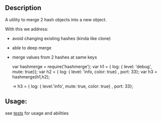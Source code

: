 ## Description
A utility to merge 2 hash objects into a new object.

With this we address:
- avoid changing existing hashes (kinda like clone)
- able to deep merge
- merge values from 2 hashes at same keys

    var hashmerge = require('hashmerge');
    var h1 = { log: { level: 'debug', mute: true}};
    var h2 = { log: { level: 'info, color: true} , port: 33};
    var h3 = hashmerge(h1,h2);

    -> h3 = { log: { level:'info', mute: true, color: true} , port: 33};

## Usage:

see [tests](test/hashmerge) for usage and abilities
